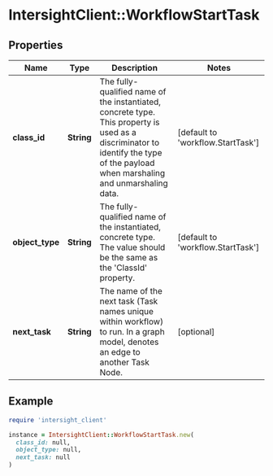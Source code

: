 # IntersightClient::WorkflowStartTask

## Properties

| Name | Type | Description | Notes |
| ---- | ---- | ----------- | ----- |
| **class_id** | **String** | The fully-qualified name of the instantiated, concrete type. This property is used as a discriminator to identify the type of the payload when marshaling and unmarshaling data. | [default to &#39;workflow.StartTask&#39;] |
| **object_type** | **String** | The fully-qualified name of the instantiated, concrete type. The value should be the same as the &#39;ClassId&#39; property. | [default to &#39;workflow.StartTask&#39;] |
| **next_task** | **String** | The name of the next task (Task names unique within workflow) to run.  In a graph model, denotes an edge to another Task Node. | [optional] |

## Example

```ruby
require 'intersight_client'

instance = IntersightClient::WorkflowStartTask.new(
  class_id: null,
  object_type: null,
  next_task: null
)
```


